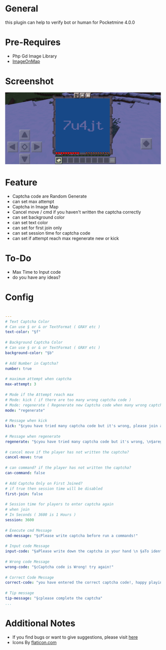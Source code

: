# General

this plugin can help to verify bot or human
for Pocketmine 4.0.0

# Pre-Requires
- Php Gd Image Library
- [ImageOnMap](https://poggit.pmmp.io/p/ImageOnMap/1.0.0)

# Screenshot

![Screenshot](https://github.com/MulqiGaming64/CaptchaVerification/blob/170a988a456112e57f53d47943fe44bf14534808/Screenshot.png)

# Feature
- Captcha code are Random Generate
- can set max attempt
- Captcha in Image Map
- Cancel move / cmd if you haven't written the captcha correctly
- can set background color
- can set text color
- can set for first join only
- can set session time for captcha code
- can set if attempt reach max regenerate new or kick

# To-Do
- Max Time to Input code
- do you have any ideas?

# Config

``` YAML

---
# Text Captcha Color
# Can use § or & or TextFormat ( GRAY etc )
text-color: "§f"

# Background Captcha Color
# Can use § or & or TextFormat ( GRAY etc )
background-color: "§b"

# Add Number in Captcha?
number: true

# maximum attempt when captcha
max-attempt: 3

# Mode if the Attempt reach max
# Mode: kick ( if there are too many wrong captcha code )
# Mode: regenerate ( Regenerate new Captcha code when many wrong captcha code )
mode: "regenerate"

# Message when kick
kick: "§cyou have tried many captcha code but it's wrong, please join again"

# Message when regenerate
regenerate: "§cyou have tried many captcha code but it's wrong, \n§aregenerating new code please wait 3 seconds"

# cancel move if the player has not written the captcha?
cancel-move: true

# can command? if the player has not written the captcha?
can-command: false

# Add Captcha Only on First Joined?
# if true then session time will be disabled
first-join: false

# Session time for players to enter captcha again
# when join
# In Seconds ( 3600 is 1 Hours )
session: 3600

# Execute cmd Message
cmd-message: "§cPlease write captcha before run a commands!"

# Input code Message
input-code: "§aPlease write down the captcha in your hand \n §aTo identify you as a bot or not"

# Wrong code Message
wrong-code: "§cCaptcha code is Wrong! try again!"

# Correct Code Message
correct-code: "you have entered the correct captcha code!, happy playing"

# Tip message
tip-message: "§cplease complete the captcha"
...
```

# Additional Notes

- If you find bugs or want to give suggestions, please visit [here](https://github.com/MulqiGaming64/CaptchaVerification/issues)
- Icons By [flaticon.com](https://www.flaticon.com)
